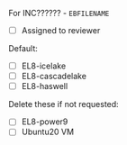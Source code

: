 For INC?????? - `EBFILENAME`

* [ ] Assigned to reviewer

Default:
* [ ] EL8-icelake
* [ ] EL8-cascadelake
* [ ] EL8-haswell

Delete these if not requested:
* [ ] EL8-power9
* [ ] Ubuntu20 VM
